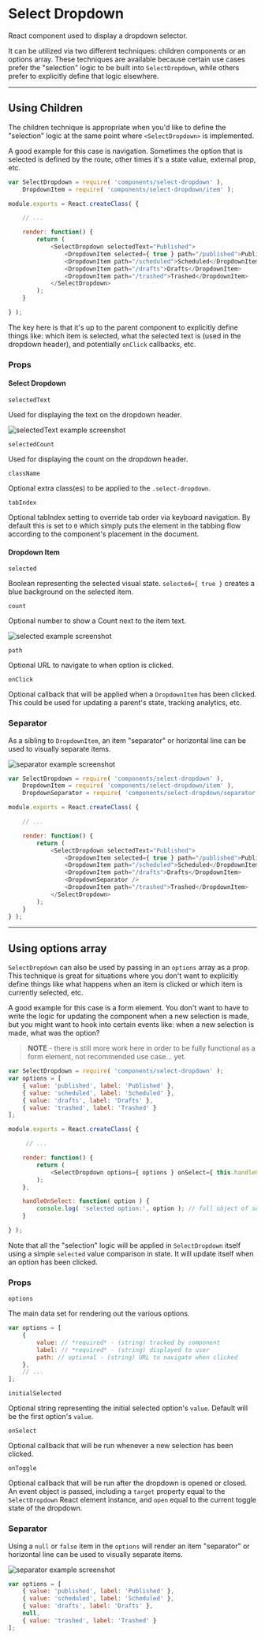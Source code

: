 Select Dropdown
===============

React component used to display a dropdown selector.

It can be utilized via two different techniques: children components or an options array. These techniques are available because certain use cases prefer the "selection" logic to be built into `SelectDropdown`, while others prefer to explicitly define that logic elsewhere.

---

## Using Children

The children technique is appropriate when you'd like to define the "selection" logic at the same point where `<SelectDropdown>` is implemented.

A good example for this case is navigation. Sometimes the option that is selected is defined by the route, other times it's a state value, external prop, etc.

```js
var SelectDropdown = require( 'components/select-dropdown' ),
	DropdownItem = require( 'components/select-dropdown/item' );

module.exports = React.createClass( {

	// ...

	render: function() {
		return (
			<SelectDropdown selectedText="Published">
				<DropdownItem selected={ true } path="/published">Published</DropdownItem>
				<DropdownItem path="/scheduled">Scheduled</DropdownItem>
				<DropdownItem path="/drafts">Drafts</DropdownItem>
				<DropdownItem path="/trashed">Trashed</DropdownItem>
			</SelectDropdown>
		);
	}

} );
```

The key here is that it's up to the parent component to explicitly define things like: which item is selected, what the selected text is (used in the dropdown header), and potentially `onClick` callbacks, etc.

### Props

#### Select Dropdown

`selectedText`

Used for displaying the text on the dropdown header.

![selectedText example screenshot](https://cldup.com/Da_dTXN4mF.png)

`selectedCount`

Used for displaying the count on the dropdown header.

`className`

Optional extra class(es) to be applied to the `.select-dropdown`.

`tabIndex`

Optional tabIndex setting to override tab order via keyboard navigation. By default this is set to `0` which simply puts the element in the tabbing flow according to the component's placement in the document.

#### Dropdown Item

`selected`

Boolean representing the selected visual state. `selected={ true }` creates a blue background on the selected item.

`count`

Optional number to show a Count next to the item text.

![selected example screenshot](https://cldup.com/BOZktaoqTT.png)

`path`

Optional URL to navigate to when option is clicked.

`onClick`

Optional callback that will be applied when a `DropdownItem` has been clicked. This could be used for updating a parent's state, tracking analytics, etc.

### Separator

As a sibling to `DropdownItem`, an item "separator" or horizontal line can be used to visually separate items.

![separator example screenshot](https://cldup.com/CWEH2K9PUf.png)

```js
var SelectDropdown = require( 'components/select-dropdown' ),
	DropdownItem = require( 'components/select-dropdown/item' ),
	DropdownSeparator = require( 'components/select-dropdown/separator' );

module.exports = React.createClass( {

	// ...

	render: function() {
		return (
			<SelectDropdown selectedText="Published">
				<DropdownItem selected={ true } path="/published">Published</DropdownItem>
				<DropdownItem path="/scheduled">Scheduled</DropdownItem>
				<DropdownItem path="/drafts">Drafts</DropdownItem>
				<DropdownSeparator />
				<DropdownItem path="/trashed">Trashed</DropdownItem>
			</SelectDropdown>
		);
	}
} );
```

---

## Using options array

`SelectDropdown` can also be used by passing in an `options` array as a prop. This technique is great for situations where you don't want to explicitly define things like what happens when an item is clicked or which item is currently selected, etc.

A good example for this case is a form element. You don't want to have to write the logic for updating the component when a new selection is made, but you might want to hook into certain events like: when a new selection is made, what was the option?

> **NOTE** - there is still more work here in order to be fully functional as a form element, not recommended use case... yet.

```js
var SelectDropdown = require( 'components/select-dropdown' );
var options = [
	{ value: 'published', label: 'Published' },
	{ value: 'scheduled', label: 'Scheduled' },
	{ value: 'drafts', label: 'Drafts' },
	{ value: 'trashed', label: 'Trashed' }
];

module.exports = React.createClass( {

	 // ...

	render: function() {
		return (
			<SelectDropdown options={ options } onSelect={ this.handleOnSelect } />
		);
	},

	handleOnSelect: function( option ) {
		console.log( 'selected option:', option ); // full object of selected option
	}

} );
```

Note that all the "selection" logic will be applied in `SelectDropdown` itself using a simple `selected` value comparison in state. It will update itself when an option has been clicked.

### Props

`options`

The main data set for rendering out the various options.

```js
var options = [
	{
		value: // *required* - (string) tracked by component
		label: // *required* - (string) displayed to user
		path: // optional - (string) URL to navigate when clicked
	},
	// ...
];
```

`initialSelected`

Optional string representing the initial selected option's `value`. Default will be the first option's `value`.

`onSelect`

Optional callback that will be run whenever a new selection has been clicked.

`onToggle`

Optional callback that will be run after the dropdown is opened or closed. An event object is passed, including a `target` property equal to the `SelectDropdown` React element instance, and `open` equal to the current toggle state of the dropdown.

### Separator

Using a `null` or `false` item in the `options` will render an item "separator" or horizontal line can be used to visually separate items.

![separator example screenshot](https://cldup.com/CWEH2K9PUf.png)

```js
var options = [
	{ value: 'published', label: 'Published' },
	{ value: 'scheduled', label: 'Scheduled' },
	{ value: 'drafts', label: 'Drafts' },
	null,
	{ value: 'trashed', label: 'Trashed' }
];
```
